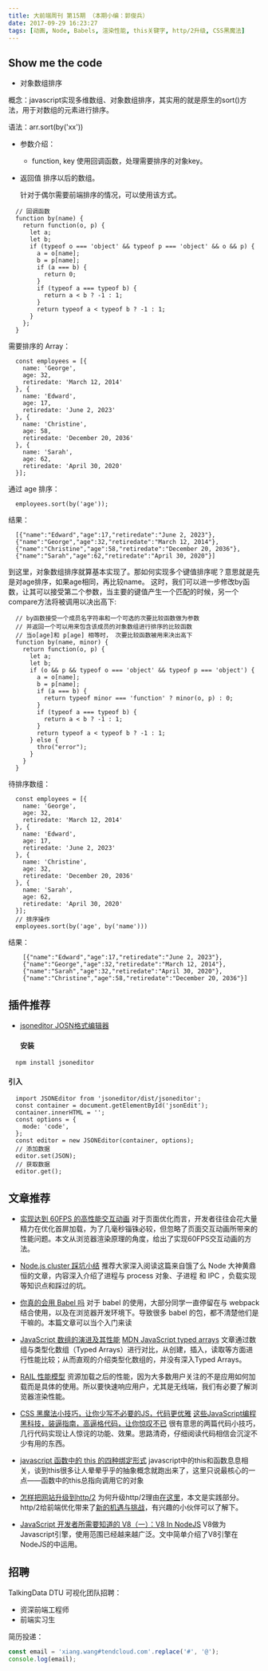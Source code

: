 ```yaml
---
title: 大前端周刊 第15期 （本期小编：郭俊兵）
date: 2017-09-29 16:23:27
tags: [动画, Node, Babels, 渲染性能, this关键字, http/2升级, CSS黑魔法]
---
```

## Show me the code

* 对象数组排序

概念：javascript实现多维数组、对象数组排序，其实用的就是原生的sort()方法，用于对数组的元素进行排序。

语法：arr.sort(by('xx'))

- 参数介绍：
  - function, key
  使用回调函数，处理需要排序的对象key。

- 返回值
  排序以后的数组。

  针对于偶尔需要前端排序的情况，可以使用该方式。

```
  // 回调函数
  function by(name) {
    return function(o, p) {
      let a;
      let b;
      if (typeof o === 'object' && typeof p === 'object' && o && p) {
        a = o[name];
        b = p[name];
        if (a === b) {
          return 0;
        }
        if (typeof a === typeof b) {
          return a < b ? -1 : 1;
        }
        return typeof a < typeof b ? -1 : 1;
      }
    };
  }
```
  需要排序的 Array：
```
  const employees = [{
    name: 'George',
    age: 32,
    retiredate: 'March 12, 2014'
  }, {
    name: 'Edward',
    age: 17,
    retiredate: 'June 2, 2023'
  }, {
    name: 'Christine',
    age: 58,
    retiredate: 'December 20, 2036'
  }, {
    name: 'Sarah',
    age: 62,
    retiredate: 'April 30, 2020'
  }];
```
  通过 age 排序：
```
  employees.sort(by('age'));
```
  结果：
```
  [{"name":"Edward","age":17,"retiredate":"June 2, 2023"},
  {"name":"George","age":32,"retiredate":"March 12, 2014"},
  {"name":"Christine","age":58,"retiredate":"December 20, 2036"},
  {"name":"Sarah","age":62,"retiredate":"April 30, 2020"}]
```
  到这里，对象数组排序就算基本实现了。那如何实现多个键值排序呢？意思就是先是对age排序，如果age相同，再比较name。
	这时，我们可以进一步修改by函数，让其可以接受第二个参数，当主要的键值产生一个匹配的时候，另一个compare方法将被调用以决出高下:
```
  // by函数接受一个成员名字符串和一个可选的次要比较函数做为参数
  // 并返回一个可以用来包含该成员的对象数组进行排序的比较函数
  // 当o[age]和 p[age] 相等时， 次要比较函数被用来决出高下
  function by(name, minor) {
    return function(o, p) {
      let a;
      let b;
      if (o && p && typeof o === 'object' && typeof p === 'object') {
        a = o[name];
        b = p[name];
        if (a === b) {
          return typeof minor === 'function' ? minor(o, p) : 0;
        }
        if (typeof a === typeof b) {
          return a < b ? -1 : 1;
        }
        return typeof a < typeof b ? -1 : 1;
      } else {
        thro("error");
      }
    }
  }
```
  待排序数组：
```
  const employees = [{
    name: 'George',
    age: 32,
    retiredate: 'March 12, 2014'
  }, {
    name: 'Edward',
    age: 17,
    retiredate: 'June 2, 2023'
  }, {
    name: 'Christine',
    age: 32,
    retiredate: 'December 20, 2036'
  }, {
    name: 'Sarah',
    age: 62,
    retiredate: 'April 30, 2020'
  }];
  // 排序操作
  employees.sort(by('age', by('name')))
```
  结果：
```
	[{"name":"Edward","age":17,"retiredate":"June 2, 2023"},
	{"name":"George","age":32,"retiredate":"March 12, 2014"},
	{"name":"Sarah","age":32,"retiredate":"April 30, 2020"},
	{"name":"Christine","age":58,"retiredate":"December 20, 2036"}]
```

## 插件推荐
- [jsoneditor JOSN格式编辑器](https://github.com/josdejong/jsoneditor/)
  #### 安装 
```
  npm install jsoneditor
```

  #### 引入 
```
  import JSONEditor from 'jsoneditor/dist/jsoneditor';
  const container = document.getElementById('jsonEdit');
  container.innerHTML = '';
  const options = {
    mode: 'code',
  };
  const editor = new JSONEditor(container, options);
  // 添加数据
  editor.set(JSON);
  // 获取数据
  editor.get();
```

## 文章推荐

- [实现达到 60FPS 的高性能交互动画](https://mp.weixin.qq.com/s?__biz=MzAwNTAzMjcxNg==&mid=2651425040&idx=1&sn=523695a371f87ce6f4f1c003ef937f0b&chksm=80dff773b7a87e65fa93ce9f059d3b1f6af1c2115c3bf5356357f25fab730cab4f8ae67cb70d&mpshare=1&scene=1&srcid=0929ZyVAlRQeJ9EX6qEuuq5C#rd)
	对于页面优化而言，开发者往往会花大量精力在优化首屏加载，为了几毫秒锱铢必较，但忽略了页面交互动画所带来的性能问题。本文从浏览器渲染原理的角度，给出了实现60FPS交互动画的方法。

- [Node.js cluster 踩坑小结](https://zhuanlan.zhihu.com/p/27069865)
	推荐大家深入阅读这篇来自饿了么 Node 大神黄鼎恒的文章，内容深入介绍了进程与 process 对象、子进程 和 IPC ，负载实现等知识点和踩过的坑。

- [你真的会用 Babel 吗](https://juejin.im/post/59b9ffa8f265da06710d8e89)
	对于 babel 的使用，大部分同学一直停留在与 webpack 结合使用，以及在浏览器开发环境下。导致很多 babel 的包，都不清楚他们是干嘛的。本篇文章可以当个入门来读

- [JavaScript 数组的演进及其性能](http://www.zcfy.cc/article/diving-deep-into-javascript-array-8211-evolution-038-performance-void-canvas-4202.html?t=new)
[MDN JavaScript typed arrays](https://developer.mozilla.org/zh-CN/docs/Web/JavaScript/Typed_arrays)
	文章通过数组与类型化数组（Typed Arrays）进行对比，从创建，插入，读取等方面进行性能比较；从而直观的介绍类型化数组的，并没有深入Typed Arrays。

- [RAIL 性能模型](http://web.jobbole.com/86941/)
	资源加载之后的性能，因为大多数用户关注的不是应用如何加载而是具体的使用。所以要快速响应用户，尤其是无线端，我们有必要了解浏览器渲染性能。

- [CSS 黑魔法小技巧，让你少写不必要的JS，代码更优雅](https://segmentfault.com/a/1190000011354975)
	[这些JavaScript编程黑科技，装逼指南，高逼格代码，让你惊叹不已](https://github.com/jawil/blog/issues/24)
	很有意思的两篇代码小技巧，几行代码实现让人惊诧的功能、效果。思路清奇，仔细阅读代码相信会沉淀不少有用的东西。

- [javascript 函数中的 this 的四种绑定形式](http://web.jobbole.com/92207/)
 	javascript中的this和函数息息相关，谈到this很多让人晕晕乎乎的抽象概念就跑出来了，这里只说最核心的一点——函数中的this总指向调用它的对象

- [怎样把网站升级到http/2](https://fed.renren.com/2017/09/23/http2/)
	为何升级http/2理由[在这里](https://fed.renren.com/2017/09/03/upgrade-to-https/)，本文是实践部分。http/2给前端优化带来了[新的机遇与挑战](https://imququ.com/post/http2-new-opportunities-and-challenges.html)，有兴趣的小伙伴可以了解下。

- [JavaScript 开发者所需要知道的 V8（一）：V8 In NodeJS](https://segmentfault.com/a/1190000007484357)
	V8做为Javascript引擎，使用范围已经越来越广泛。文中简单介绍了V8引擎在NodeJS的中运用。

## 招聘
TalkingData DTU 可视化团队招聘：
* 资深前端工程师
* 前端实习生

简历投递：
``` javascript
const email = 'xiang.wang#tendcloud.com'.replace('#', '@');
console.log(email);
```